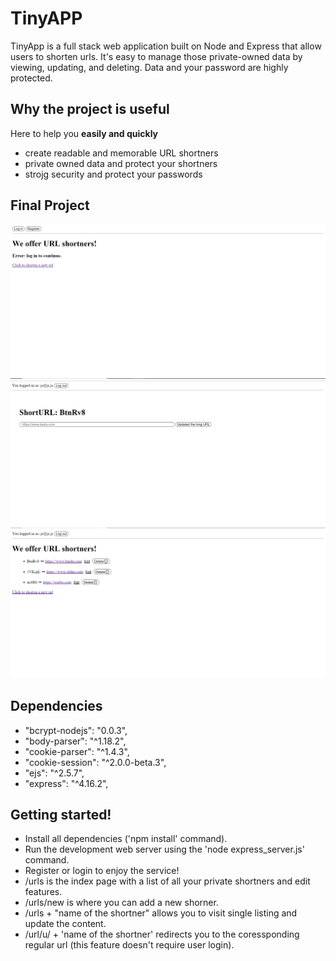# TinyAPP
TinyApp is a full stack web application built on Node and Express that allow users to shorten urls.
It's  easy to manage those private-owned data by viewing, updating, and deleting.
Data and your password are highly protected.

## Why the project is useful
Here to help you **easily and quickly**
* create readable and memorable URL shortners
* private owned data and protect your shortners
* strojg security and protect your passwords

## Final Project
![example1](https://github.com/GrinJessie/TinyApp/blob/master/docs/example1.PNG)
![/urls/new](https://github.com/GrinJessie/TinyApp/blob/master/docs/example2.PNG)
![/urls](https://github.com/GrinJessie/TinyApp/blob/master/docs/example3.PNG)


## Dependencies
   * "bcrypt-nodejs": "0.0.3",
   * "body-parser": "^1.18.2",
   * "cookie-parser": "^1.4.3",
   * "cookie-session": "^2.0.0-beta.3",
   * "ejs": "^2.5.7",
   * "express": "^4.16.2",

## Getting started!
- Install all dependencies ('npm install' command).
- Run the development web server using the 'node express_server.js' command.
- Register or login to enjoy the service!
- /urls is the index page with a list of all your private shortners and edit features.
- /urls/new is where you can add a new shorner.
- /urls + "name of the shortner" allows you to visit single listing and update the content.
- /url/u/ + 'name of the shortner' redirects you to the coressponding regular url (this feature doesn't require user login).



